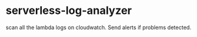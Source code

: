 # serverless-log-analyzer
scan all the lambda logs on cloudwatch.  Send alerts if problems detected.
